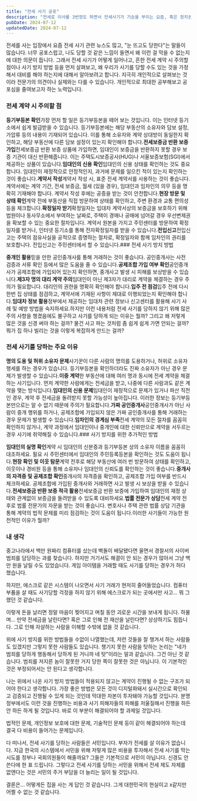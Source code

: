 ```yaml
---
title: "전세 사기 공포"
description: "전세로 이사를 3번정도 하면서 전세사기가 기승을 부리는 요즘, 혹은 정치권에서도 전세사기에 대해서 대책을 강구해야하지 않냐는 목소리가 나오는 상황에서 왜 전세사기가 이렇게 쉽게 가능한건지에 대해서 개인적으로 생각해봤습니다."
pubDate: 2024-07-12
updatedDate: 2024-07-12
---
```


전세를 사는 입장에서 요즘 전세 사기 관련 뉴스도 많고, "눈 뜨고도 당한다"는 말들이 많습니다. 너무 공포스럽고, 나도 당할 것 같은 느낌이 들면서 왜 이런 걸 막을 수 없는지에 대한 의문이 듭니다. 그래서 전세 사기가 어떻게 일어나고, 흔한 전세 계약 시 주의할 점이나 사기 방지 방법 등을 먼저 살펴보고, 왜 우리가 사기를 당할 수도 있는 것을 가정해서 대비를 해야 하는지에 대해서 알아보려고 합니다. 지극히 개인적으로 살펴보는 것이라 전문가의 의견이나 실제와는 다를 수 있습니다. 개인적으로 최대한 공부해보고 공포심을 줄여보고자 하는 노력입니다.

### 전세 계약 시 주의할 점

**등기부등본 확인**가장 먼저 할 일은 등기부등본을 떼어 보는 것입니다. 이는 인터넷 등기소에서 쉽게 발급받을 수 있습니다. 등기부등본에는 해당 부동산의 소유자와 담보 설정, 가압류 등의 내용이 기재되어 있습니다. 이를 통해 소유자와 계약 상대방이 동일한지 확인하고, 해당 부동산에 다른 담보 설정이 있는지 확인해야 합니다.**전세보증금 반환 보증 가입**전세보증금 반환 보증 상품에 가입하면, 임대인이 보증금을 반환하지 못할 경우 보증 기관이 대신 반환해줍니다. 이는 주택도시보증공사(HUG)나 서울보증보험(SGI)에서 제공하는 상품이 있습니다.**임대인의 신용 확인**임대인의 신용 상태를 확인하는 것도 중요합니다. 임대인이 재정적으로 안정적인지, 과거에 문제를 일으킨 적이 있는지 확인하는 것이 좋습니다.**계약서 작성**계약서 작성 시, 표준 전세 계약서를 사용하는 것이 좋습니다. 계약서에는 계약 기간, 전세 보증금, 월세 (있을 경우), 임대인과 임차인의 의무 등을 명확히 기재해야 합니다. 계약서 작성 후에는 공증을 받는 것이 안전합니다.**현장 방문 및 상태 확인**계약 전에 부동산을 직접 방문하여 상태를 확인하고, 주변 환경과 교통 편의성 등을 체크합니다.**확정일자 받기**확정일자는 임대차 계약서상의 보증금을 보호하기 위해 법원이나 동사무소에서 부여하는 날짜로, 주택이 경매나 공매에 넘어갈 경우 우선변제권을 확보할 수 있는 중요한 절차입니다. 계약서 원본을 가지고 주민센터를 방문하여 확정일자를 받거나, 인터넷 등기소를 통해 전자확정일자를 받을 수 있습니다.**전입신고**전입신고는 주택의 점유사실을 공적으로 증명하는 절차로, 확정일자와 함께 임차인의 권리를 보호합니다. 전입신고는 주민센터에서 할 수 있습니다.### 전세 사기 방지 방법

**중개인 활용**믿을 만한 공인중개사를 통해 거래하는 것이 좋습니다. 공인중개사는 사전 검증과 서류 확인 등에서 많은 도움을 줄 수 있습니다.**공제조합 가입 여부 확인**공인중개사가 공제조합에 가입되어 있는지 확인하면, 중개사고 발생 시 피해를 보상받을 수 있습니다.**제3자 명의 대리 계약 주의**임대인이 아닌 제3자가 대리로 계약을 체결하는 경우 주의가 필요합니다. 대리인의 권한을 명확히 확인해야 합니다.**입주 전 점검**입주 전에 다시 한번 집 상태를 점검하고, 계약서에 기재된 사항이 제대로 이행되었는지 확인해야 합니다.**임대차 정보 활용**정부에서 제공하는 임대차 관련 정보나 신고센터를 활용해 사기 사례 및 예방 방법을 숙지하세요.하지만 이런 내용처럼 전세 사기를 당하지 않기 위해 많은 주의 사항을 챙겼음에도 불구하고 사기를 당하게 되는 이유는 뭘까? 그리고 왜 저렇게 많은 것을 신경 써야 하는 걸까? 물건 사고 파는 것처럼 좀 쉽게 쉽게 가면 안되는 걸까? 뭐가 집 하나 빌리는 것을 이렇게 복잡하게 만드는 걸까?

### 전세 사기를 당하는 주요 이유

**명의 도용 및 허위 소유자 문제**사기꾼이 다른 사람의 명의를 도용하거나, 허위로 소유자 행세를 하는 경우가 있습니다. 등기부등본을 확인하더라도 진짜 소유자가 아닌 경우 문제가 발생할 수 있습니다.**이중 계약**한 부동산에 대해 여러 명과 동시에 전세 계약을 체결하는 사기입니다. 먼저 계약한 사람에게는 전세금을 받고, 나중에 다른 사람과도 같은 계약을 맺는 방식입니다.**임대인의 신용 문제**임대인이 재정적으로 문제가 있거나 파산 직전인 경우, 계약 후 전세금을 돌려받지 못할 가능성이 높아집니다. 이러한 정보는 등기부등본만으로는 알 수 없기 때문에 주의가 필요합니다.**가짜 공인중개사**공인중개사가 아닌 사람이 중개 행위를 하거나, 공제조합에 가입되지 않은 가짜 공인중개사를 통해 거래하는 경우 문제가 발생할 수 있습니다.**임차인의 경계심 부족**전세 계약의 모든 절차를 꼼꼼히 확인하지 않거나, 계약 과정에서 임대인이나 중개인에 대한 신뢰만으로 계약을 서두르는 경우 사기에 취약해질 수 있습니다.### 사기 방지를 위한 추가적인 방법

**임대인의 실명 확인**계약 시 임대인의 신분증과 등기부등본 상의 소유자 이름을 꼼꼼히 대조하세요. 필요 시 주민센터에서 임대인의 주민등록등본을 확인하는 것도 도움이 됩니다.**현장 확인 및 이웃 탐문**계약 전후로 해당 부동산에 여러 번 방문하여 상태를 확인하고, 이웃이나 경비원 등을 통해 소유자나 임대인의 신뢰도를 확인하는 것이 좋습니다.**중개사의 자격증 및 공제조합 확인**중개사의 자격증을 확인하고, 공제조합 가입 여부를 반드시 체크하세요. 공제조합에 가입된 중개사와 거래하면 사고 발생 시 보상을 받을 수 있습니다.**전세보증금 반환 보증 적극 활용**전세보증금 반환 보증에 가입하여 임대인의 재정 상태와 관계없이 보증금을 돌려받을 수 있도록 대비하세요.**법률 전문가 상담**전세 계약 전후로 법률 전문가의 자문을 받는 것이 좋습니다. 변호사나 주택 관련 법률 상담 기관을 통해 계약의 법적 문제를 미리 점검하는 것이 도움이 됩니다.이러한 사기들이 가능한 원천적인 이유가 뭘까?

### 내 생각

중고나라에서 백만 원짜리 컴퓨터를 샀는데 벽돌이 배달됐다면 울면서 경찰서의 사이버범죄를 담당하는 과를 찾습니다. 하지만 거기서도 해결이 안 되는 경우가 많아서 그냥 백만 원을 날릴 수도 있었습니다. 게임 아이템을 거래할 때도 사기를 당하는 경우가 허다 했습니다.

하지만, 에스크로 같은 시스템이 나오면서 사기 거래가 현저히 줄어들었습니다. 컴퓨터 부품을 살 때도 사기당할 걱정을 하지 않기 위해 에스크로가 되는 곳에서만 사고… 뭐 그랬던 것 같습니다.

이렇게 돈을 날리면 정말 마음이 찢어지고 며칠 동안 괴로운 시간을 보내게 됩니다. 하물며… 만약 전세금을 날린다면? 혹은 그로 인해 전 재산을 날린다면? 상상하기도 힘듭니다. 그로 인해 자살하는 사람을 이해할 수밖에 없을 것 같습니다.

위에 사기 방지를 위한 방법들을 수없이 나열했는데, 저런 것들을 잘 챙겨서 하는 사람들도 있겠지만 그렇지 못한 사람들도 있습니다. 챙기지 못한 사람을 탓하는 논리는 "네가 범죄를 당하게 행동해서 당하게 된 거니까 네 탓"이라는 말과 같습니다. 그건 아닌 것 같습니다. 범죄를 저지른 놈이 잘못한 거지 당한 쪽이 잘못한 것은 아닙니다. 이 기본적인 것은 부정되어서는 안 된다고 생각합니다.

나는 위에서 나온 사기 방지 방법들이 적용되지 않고는 계약이 진행될 수 없는 구조가 되어야 한다고 생각합니다. 가장 좋은 방법은 모든 것이 디지털화돼서 실시간으로 확인되고 검증되고 진행될 수 있게 되는 것인데 막대한 자본이 투자돼야 가능할 것입니다. 분명 정부에서도 이런 것을 진행하는 비용과 사기 피해자들의 피해를 저울질해서 진행을 하든 안 하든 하게 될 것입니다. 바로 이 부분이 해결되어야 할 과제일 것입니다.

법적인 문제, 개인정보 보호에 대한 문제, 기술적인 문제 등이 같이 해결되어야 하는데 결국 다 비용이 들어가는 문제입니다.

다 떠나서, 전세 사기를 당하는 사람들은 서민입니다. 부자가 전세를 살 이유가 없습니다. 지금 한국의 시스템에서 서민을 위해 저렇게 많은 비용을 투자해서 전세 사기를 막는 시도를 정부나 국회의원들이 해줄까요? 그들은 기본적으로 서민이 아닙니다. 신경도 안 쓴다에 한 표 드립니다. 그렇다고 전세 사기를 당하는 서민을 위해서 전세 제도 자체를 없앤다는 것은 서민의 주거 부담을 더 늘리는 일이 될 것입니다.

결론은… 어떻게든 집을 사는 게 답인 것 같습니다. 그게 대한민국의 현실이고 x같지만 어쩔 수 없는 것 같습니다.